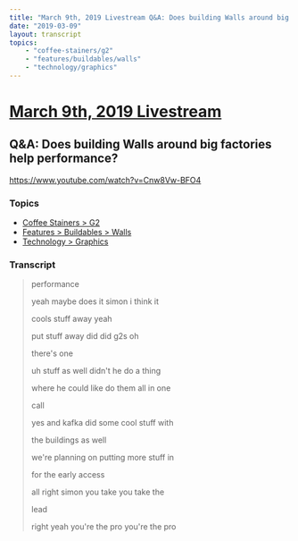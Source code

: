 ```yaml
---
title: "March 9th, 2019 Livestream Q&A: Does building Walls around big factories help performance?"
date: "2019-03-09"
layout: transcript
topics:
    - "coffee-stainers/g2"
    - "features/buildables/walls"
    - "technology/graphics"
---
```

# [March 9th, 2019 Livestream](../2019-03-09.md)
## Q&A: Does building Walls around big factories help performance?
https://www.youtube.com/watch?v=Cnw8Vw-BFO4

### Topics
* [Coffee Stainers > G2](../topics/coffee-stainers/g2.md)
* [Features > Buildables > Walls](../topics/features/buildables/walls.md)
* [Technology > Graphics](../topics/technology/graphics.md)

### Transcript

> performance
> 
> yeah maybe does it simon i think it
> 
> cools stuff away yeah
> 
> put stuff away did did g2s oh
> 
> there's one
> 
> uh stuff as well didn't he do a thing
> 
> where he could like do them all in one
> 
> call
> 
> yes and kafka did some cool stuff with
> 
> the buildings as well
> 
> we're planning on putting more stuff in
> 
> for the early access
> 
> all right simon you take you take the
> 
> lead
> 
> right yeah you're the pro you're the pro
> 
